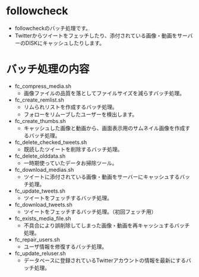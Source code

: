 # followcheck
- followcheckのバッチ処理です。
- Twitterからツイートをフェッチしたり、添付されている画像・動画をサーバーのDISKにキャッシュしたりします。

# バッチ処理の内容
- fc_compress_media.sh
    - 画像ファイルの品質を落としてファイルサイズを減らすバッチ処理。
- fc_create_remlist.sh
    - リムられリストを作成するバッチ処理。
    - フォローをリムーブしたユーザーを検出します。
- fc_create_thumbs.sh
    - キャッシュした画像と動画から、画面表示用のサムネイル画像を作成するバッチ処理。
- fc_delete_checked_tweets.sh
    - 既読したツイートを削除するバッチ処理。
- fc_delete_olddata.sh
    - 一時期使っていたデータお掃除ツール。
- fc_download_medias.sh
    - ツイートに添付されている画像・動画をサーバーにキャッシュするバッチ処理。
- fc_update_tweets.sh
    - ツイートをフェッチするバッチ処理。
- fc_download_tweets.sh
    - ツイートをフェッチするバッチ処理。（初回フェッチ用）
- fc_exists_media_file.sh
    - 不具合により誤削除してしまった画像・動画を再キャッシュするバッチ処理。
- fc_repair_users.sh
    - ユーザ情報を修復するバッチ処理。
- fc_update_reluser.sh
    - データベースに登録されているTwitterアカウントの情報を最新にするバッチ処理。
